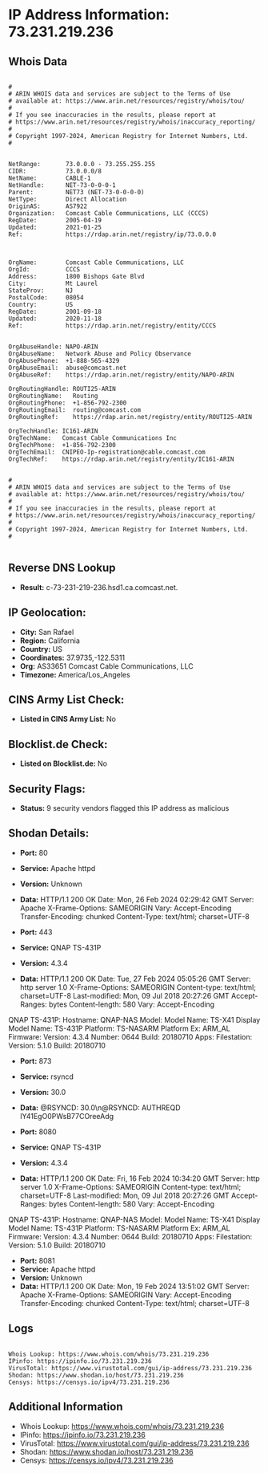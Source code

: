 # IP Address Information: 73.231.219.236

## Whois Data
```

#
# ARIN WHOIS data and services are subject to the Terms of Use
# available at: https://www.arin.net/resources/registry/whois/tou/
#
# If you see inaccuracies in the results, please report at
# https://www.arin.net/resources/registry/whois/inaccuracy_reporting/
#
# Copyright 1997-2024, American Registry for Internet Numbers, Ltd.
#


NetRange:       73.0.0.0 - 73.255.255.255
CIDR:           73.0.0.0/8
NetName:        CABLE-1
NetHandle:      NET-73-0-0-0-1
Parent:         NET73 (NET-73-0-0-0-0)
NetType:        Direct Allocation
OriginAS:       AS7922
Organization:   Comcast Cable Communications, LLC (CCCS)
RegDate:        2005-04-19
Updated:        2021-01-25
Ref:            https://rdap.arin.net/registry/ip/73.0.0.0



OrgName:        Comcast Cable Communications, LLC
OrgId:          CCCS
Address:        1800 Bishops Gate Blvd
City:           Mt Laurel
StateProv:      NJ
PostalCode:     08054
Country:        US
RegDate:        2001-09-18
Updated:        2020-11-18
Ref:            https://rdap.arin.net/registry/entity/CCCS


OrgAbuseHandle: NAPO-ARIN
OrgAbuseName:   Network Abuse and Policy Observance
OrgAbusePhone:  +1-888-565-4329 
OrgAbuseEmail:  abuse@comcast.net
OrgAbuseRef:    https://rdap.arin.net/registry/entity/NAPO-ARIN

OrgRoutingHandle: ROUTI25-ARIN
OrgRoutingName:   Routing
OrgRoutingPhone:  +1-856-792-2300 
OrgRoutingEmail:  routing@comcast.com
OrgRoutingRef:    https://rdap.arin.net/registry/entity/ROUTI25-ARIN

OrgTechHandle: IC161-ARIN
OrgTechName:   Comcast Cable Communications Inc
OrgTechPhone:  +1-856-792-2300 
OrgTechEmail:  CNIPEO-Ip-registration@cable.comcast.com
OrgTechRef:    https://rdap.arin.net/registry/entity/IC161-ARIN


#
# ARIN WHOIS data and services are subject to the Terms of Use
# available at: https://www.arin.net/resources/registry/whois/tou/
#
# If you see inaccuracies in the results, please report at
# https://www.arin.net/resources/registry/whois/inaccuracy_reporting/
#
# Copyright 1997-2024, American Registry for Internet Numbers, Ltd.
#


```
## Reverse DNS Lookup
- **Result:** c-73-231-219-236.hsd1.ca.comcast.net.

## IP Geolocation:
- **City:** San Rafael
- **Region:** California
- **Country:** US
- **Coordinates:** 37.9735,-122.5311
- **Org:** AS33651 Comcast Cable Communications, LLC
- **Timezone:** America/Los_Angeles

## CINS Army List Check:
- **Listed in CINS Army List:** 
No

## Blocklist.de Check:
- **Listed on Blocklist.de:** 
No

## Security Flags:
- **Status:** 9 security vendors flagged this IP address as malicious

## Shodan Details:
- **Port:** 80
- **Service:** Apache httpd
- **Version:** Unknown
- **Data:** HTTP/1.1 200 OK
Date: Mon, 26 Feb 2024 02:29:42 GMT
Server: Apache
X-Frame-Options: SAMEORIGIN
Vary: Accept-Encoding
Transfer-Encoding: chunked
Content-Type: text/html; charset=UTF-8



- **Port:** 443
- **Service:** QNAP TS-431P
- **Version:** 4.3.4
- **Data:** HTTP/1.1 200 OK
Date: Tue, 27 Feb 2024 05:05:26 GMT
Server: http server 1.0
X-Frame-Options: SAMEORIGIN
Content-type: text/html; charset=UTF-8
Last-modified: Mon, 09 Jul 2018 20:27:26 GMT
Accept-Ranges: bytes
Content-length: 580
Vary: Accept-Encoding


QNAP TS-431P:
  Hostname: QNAP-NAS
  Model:
    Model Name: TS-X41
    Display Model Name: TS-431P
    Platform: TS-NASARM
    Platform Ex: ARM_AL
  Firmware:
    Version: 4.3.4
    Number: 0644
    Build: 20180710
  Apps:
    Filestation:
      Version: 5.1.0
      Build: 20180710


- **Port:** 873
- **Service:** rsyncd
- **Version:** 30.0
- **Data:** @RSYNCD: 30.0\n@RSYNCD: AUTHREQD lY41EgO0PWsB77COreeAdg


- **Port:** 8080
- **Service:** QNAP TS-431P
- **Version:** 4.3.4
- **Data:** HTTP/1.1 200 OK
Date: Fri, 16 Feb 2024 10:34:20 GMT
Server: http server 1.0
X-Frame-Options: SAMEORIGIN
Content-type: text/html; charset=UTF-8
Last-modified: Mon, 09 Jul 2018 20:27:26 GMT
Accept-Ranges: bytes
Content-length: 580
Vary: Accept-Encoding


QNAP TS-431P:
  Hostname: QNAP-NAS
  Model:
    Model Name: TS-X41
    Display Model Name: TS-431P
    Platform: TS-NASARM
    Platform Ex: ARM_AL
  Firmware:
    Version: 4.3.4
    Number: 0644
    Build: 20180710
  Apps:
    Filestation:
      Version: 5.1.0
      Build: 20180710


- **Port:** 8081
- **Service:** Apache httpd
- **Version:** Unknown
- **Data:** HTTP/1.1 200 OK
Date: Mon, 19 Feb 2024 13:51:02 GMT
Server: Apache
X-Frame-Options: SAMEORIGIN
Vary: Accept-Encoding
Transfer-Encoding: chunked
Content-Type: text/html; charset=UTF-8



## Logs
```

Whois Lookup: https://www.whois.com/whois/73.231.219.236
IPinfo: https://ipinfo.io/73.231.219.236
VirusTotal: https://www.virustotal.com/gui/ip-address/73.231.219.236
Shodan: https://www.shodan.io/host/73.231.219.236
Censys: https://censys.io/ipv4/73.231.219.236

```
## Additional Information
- Whois Lookup: https://www.whois.com/whois/73.231.219.236
- IPinfo: https://ipinfo.io/73.231.219.236
- VirusTotal: https://www.virustotal.com/gui/ip-address/73.231.219.236
- Shodan: https://www.shodan.io/host/73.231.219.236
- Censys: https://censys.io/ipv4/73.231.219.236

